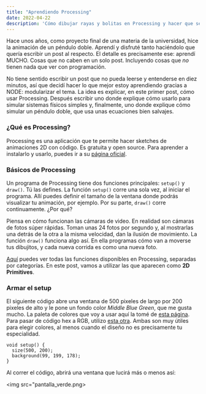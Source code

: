 ```yaml
---
title: "Aprendiendo Processing"
date: 2022-04-22
description: 'Cómo dibujar rayas y bolitas en Processing y hacer que se muevan.'
---
```


Hace unos años, como proyecto final de una materia de la universidad, hice la animación
de un péndulo doble. Aprendí y disfruté tanto haciéndolo que quería escribir un post al
respecto. El detalle es precisamente ese: aprendí MUCHO. Cosas que no caben en un solo
post. Incluyendo cosas que *no* tienen nada que ver con programación.

No tiene sentido escribir un post que no pueda leerse y entenderse en diez minutos, así
que decidí hacer lo que mejor estoy aprendiendo gracias a NODE: modularizar el tema.
La idea es explicar, en este primer post, cómo usar Processing. Después escribir uno
donde explique cómo usarlo para simular sistemas físicos simples y, finalmente, uno
donde explique cómo simular un péndulo doble, que usa unas ecuaciones bien salvajes.

### ¿Qué es Processing?

Processing es una aplicación que te permite hacer sketches de animaciones 2D con
código. Es gratuita y open source. Para aprender a instalarlo y usarlo, puedes ir a su
[página oficial](https://processing.org/).

### Básicos de Processing

Un programa de Processing tiene dos funciones principales: `setup()` y `draw()`. Tú las
defines. La función `setup()` corre una sola vez, al iniciar el programa. Allí puedes
definir el tamaño de la ventana donde podrás visualizar tu animación, por ejemplo.
Por su parte, `draw()` corre continuamente. ¿Por qué?

Piensa en cómo funcionan las cámaras de video. En realidad son cámaras de fotos súper
rápidas. Toman unas 24 fotos por segundo y, al mostrarlas una detrás de la otra a la
misma velocidad, dan la ilusión de movimiento. La función `draw()` funciona algo así.
En ella programas cómo van a moverse tus dibujitos, y cada nueva corrida es como una
nueva foto.

[Aquí](https://processing.org/reference/) puedes ver todas las funciones disponibles
en Processing, separadas por categorías. En este post, vamos a utilizar las que
aparecen como **2D Primitives**.

### Armar el setup

El siguiente código abre una ventana de 500 pixeles de largo por 200 pixeles de alto
y le pone un fondo color *Middle Blue Green*, que me gusta mucho. La paleta de colores
que voy a usar aquí la tomé de [esta página](https://coolors.co/ccdbdc-80ced7-63c7b2-8e6c88-263d42).
Para pasar de código hex a RGB, utilizo [esta otra](https://www.color-hex.com/color/63c7b2).
Ambas son muy útiles para elegir colores, al menos cuando el diseño no es precisamente
tu especialidad.

```
void setup() {
  size(500, 200);
  background(99, 199, 178);
}
```
Al correr el código, abrirá una ventana que lucirá más o menos así:

<img src="pantalla_verde.png>
